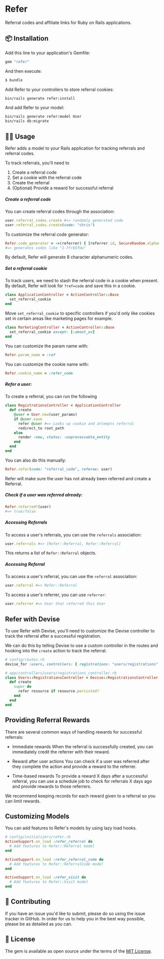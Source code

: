# Refer

Referral codes and affiliate links for Ruby on Rails applications.

## 📦 Installation
Add this line to your application's Gemfile:

```ruby
gem "refer"
```

And then execute:
```bash
$ bundle
```

Add Refer to your controllers to store referral cookies:
```bash
bin/rails generate refer:install
```

And add Refer to your model:
```bash
bin/rails generate refer:model User
bin/rails db:migrate
```

## 🧑‍💻 Usage

Refer adds a model to your Rails application for tracking referrals and referral codes.

To track referrals, you'll need to

1. Create a referral code
2. Set a cookie with the referral code
3. Create the referral
4. (Optional) Provide a reward for successful referral

##### Create a referral code

You can create referral codes through the association:

```ruby
user.referral_codes.create #=> randomly generated code
user.referral_codes.create(code: "chris")
```

To customize the referral code generator:

```ruby
Refer.code_generator = ->(referrer) { [referrer.id, SecureRandom.alphanumeric(8)].join("-") }
#=> generates codes like "1-7frb5fUw"
```

By default, Refer will generate 8 character alphanumeric codes.

##### Set a referral cookie

To track users, we need to stash the referral code in a cookie when present. By default, Refer will look for `?ref=code` and save this in a cookie.

```ruby
class ApplicationController < ActionController::Base
  set_referral_cookie
end
```

Move `set_referral_cookie` to specific controllers if you'd only like cookies set in certain areas like marketing pages for example.

```ruby
class MarketingController < ActionController::Base
  set_referral_cookie except: [:about_us]
end
```

You can customize the param name with:

```ruby
Refer.param_name = :ref
```

You can customize the cookie name with:

```ruby
Refer.cookie_name = :refer_code
```

##### Refer a user:

To create a referral, you can run the following

```ruby
class RegistrationsController < ApplicationController
  def create
    @user = User.new(user_params)
    if @user.save
      refer @user #=> Looks up cookie and attempts referral
      redirect_to root_path
    else
      render :new, status: :unprocessable_entity
    end
  end
end
```

You can also do this manually:

```ruby
Refer.refer(code: "referral_code", referee: user)
```

Refer will make sure the user has not already been referred and create a Referral.

##### Check if a user was referred already:

```ruby
Refer.referred?(user)
#=> true/false
```

##### Accessing Referrals

To access a user's referrals, you can use the `referrals` association:

```ruby
user.referrals #=> [Refer::Referral, Refer::Referral]
```

This returns a list of `Refer::Referral` objects.

##### Accessing Referral

To access a user's referral, you can use the `referral` association:

```ruby
user.referral #=> Refer::Referral
```

To access a user's referrer, you can use `referrer`:
```ruby
user.referrer #=> User that referred this User
```
## Refer with Devise

To use Refer with Devise, you'll need to customize the Devise controller to track the referral after a successful registration.

We can do this by telling Devise to use a custom controller in the routes and hooking into the `create` action to track the referral.

```ruby
# config/routes.rb
devise_for :users, controllers: { registrations: "users/registrations" }
```

```ruby
# app/controllers/users/registrations_controller.rb
class Users::RegistrationsController < Devise::RegistrationsController
  def create
    super do
      refer resource if resource.persisted?
    end
  end
end
```

## Providing Referral Rewards

There are several common ways of handling rewards for successful referrals:

* Immediate rewards
When the referral is successfully created, you can immediately credit the referrer with their reward.

* Reward after user actions
You can check if a user was referred after they complete the action and provide a reward to the referrer.

* Time-based rewards
To provide a reward X days after a successful referral, you can use a schedule job to check for referrals X days ago and provide rewards to those referrers.

We recommend keeping records for each reward given to a referral so you can limit rewards.

## Customizing Models

You can add features to Refer's models by using lazy load hooks.

```ruby
# config/initializers/refer.rb
ActiveSupport.on_load :refer_referral do
  # Add features to Refer::Referral model
end

ActiveSupport.on_load :refer_referral_code do
  # Add features to Refer::ReferralCode model
end

ActiveSupport.on_load :refer_visit do
  # Add features to Refer::Visit model
end
```

## 🙏 Contributing
If you have an issue you'd like to submit, please do so using the issue tracker in GitHub. In order for us to help you in the best way possible, please be as detailed as you can.

## 📝 License
The gem is available as open source under the terms of the [MIT License](https://opensource.org/licenses/MIT).
